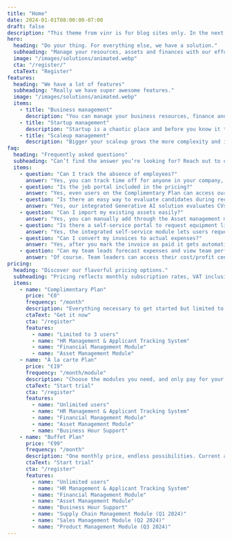 ```yaml
---
title: "Home"
date: 2024-01-01T08:00:00-07:00
draft: false
description: "This theme from vinr is for blog sites only. In the next iteration we will extend to home page."
hero:
  heading: "Do your thing. For everything else, we have a solution."
  subheading: "Manage your resources, assets and finances with our effortless enterprise tools. Optimize your business efficiency across all operations. Save time and money."
  image: "/images/solutions/animated.webp"
  cta: "/register/"
  ctaText: "Register"
features:
  heading: "We have a lot of features"
  subheading: "Really we have super awesome features."
  image: "/images/solutions/animated.webp"
  items:
    - title: "Business management"
      description: "You can manage your business resources, finance and assets in one place. Save money and time."
    - title: "Startup management"
      description: "Startup is a chaotic place and before you know it things will get unmanageable. Start implementing best practices without hindering you in any way."
    - title: "Scaleup management"
      description: "Bigger your scaleup grows the more complexity and inefficiencies it will automatically collect. Put the right controls in place."
faq:
  heading: "Frequently asked questions"
  subheading: "Can’t find the answer you’re looking for? Reach out to our customer support team."
  items:
    - question: "Can I track the absence of employees?"
      answer: "Yes, you can track time off for anyone in your company, apply policies, and view balances."
    - question: "Is the job portal included in the pricing?"
      answer: "Yes, even users on the Complimentary Plan can access our public job portal for free."
    - question: "Is there an easy way to evaluate candidates during recruitment?"
      answer: "Yes, our integrated Generative AI solution evaluates CVs against your job description, expected skills, and responsibilities."
    - question: "Can I import my existing assets easily?"
      answer: "Yes, you can manually add through the Asset management module. A CSV import feature is in development."
    - question: "Is there a self-service portal to request equipment like laptops or mobiles?"
      answer: "Yes, the integrated self-service module lets users request equipment for themselves and their subordinates, and track the status."
    - question: "Can I convert my invoices to actual expenses?"
      answer: "Yes, after you mark the invoice as paid it gets automatically converted to actual expense. Budget variance can then be checked."
    - question: "Can my team leads forecast expenses and view team performance?"
      answer: "Of course. Team leaders can access their cost/profit center, forecast expenses or revenue, and check variances."
pricing:
  heading: "Discover our flavorful pricing options."
  subheading: "Pricing reflects monthly subscription rates, VAT inclusive."
  items:
    - name: "Complimentary Plan"
      price: "€0"
      frequency: "/month"
      description: "Everything necessary to get started but limited to 3 users."
      ctaText: "Get it now"
      cta: "/register"
      features:
        - name: "Limited to 3 users"
        - name: "HR Management & Applicant Tracking System"
        - name: "Financial Management Module"
        - name: "Asset Management Module"
    - name: "À la carte Plan"
      price: "€19"
      frequency: "/month/module"
      description: "Choose the modules you need, and only pay for your selections monthly."
      ctaText: "Start trial"
      cta: "/register"
      features:
        - name: "Unlimited users"
        - name: "HR Management & Applicant Tracking System"
        - name: "Financial Management Module"
        - name: "Asset Management Module"
        - name: "Business Hour Support"
    - name: "Buffet Plan"
      price: "€99"
      frequency: "/month"
      description: "One monthly price, endless possibilities. Current and future tools, all included."
      ctaText: "Start trial"
      cta: "/register"
      features:
        - name: "Unlimited users"
        - name: "HR Management & Applicant Tracking System"
        - name: "Financial Management Module"
        - name: "Asset Management Module"
        - name: "Business Hour Support"
        - name: "Supply Chain Management Module (Q1 2024)"
        - name: "Sales Management Module (Q2 2024)"
        - name: "Product Management Module (Q3 2024)"
---
```


